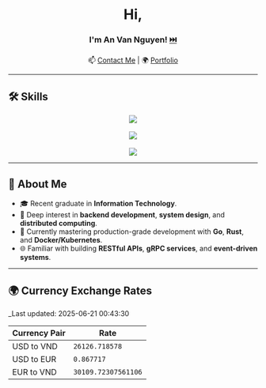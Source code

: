 <div align="center">

# Hi, 
### I'm **An Van Nguyen**! [⏭️](https://anvndev.github.io/)

<!-- 🧠 Backend-focused **Software Engineer** specialized in **Golang** and **Rust**.  -->
<!-- 🔧 Passionate about building **high-performance APIs**, **scalable systems**, and **modern backend architectures**.  -->
📫 [Contact Me](https://anvndev.github.io/) | 🌍 [Portfolio](https://andev0x.github.io/resume/)

</div>

---

## 🛠️ Skills

<div align="center">

<a href="https://skillicons.dev">
  <img src="https://skillicons.dev/icons?i=golang,rust,python,java,cpp,swift,kotlin,dart" />
</a><br><br>

<a href="https://skillicons.dev">
  <img src="https://skillicons.dev/icons?i=postgres,mysql,redis,docker,kubernetes" />
</a><br><br>

<a href="https://skillicons.dev">
  <img src="https://skillicons.dev/icons?i=actix,django,nodejs" />
</a>

</div>

---


## 🌟 About Me
- 🎓 Recent graduate in **Information Technology**.  
- 🧩 Deep interest in **backend development**, **system design**, and **distributed computing**.  
- 🚀 Currently mastering production-grade development with **Go**, **Rust**, and **Docker/Kubernetes**.  
- 🌐 Familiar with building **RESTful APIs**, **gRPC services**, and **event-driven systems**.

---

## 🌍 Currency Exchange Rates
_Last updated: 2025-06-21 00:43:30

| Currency Pair  | Rate       |
|----------------|------------|
| USD to VND     | `26126.718578` |
| USD to EUR     | `0.867717` |
| EUR to VND     | `30109.72307561106` |
